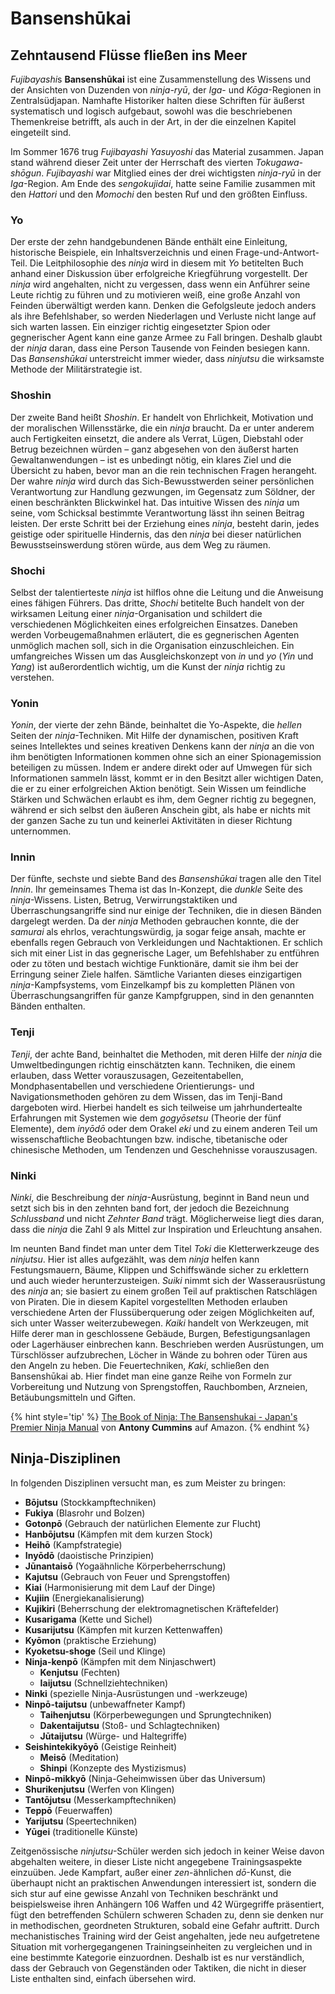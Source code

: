 # Bansenshūkai


## Zehntausend Flüsse fließen ins Meer

*Fujibayashi*s **Bansenshūkai** ist eine Zusammenstellung des Wissens und der Ansichten von Duzenden von *ninja-ryū*, der *Iga*- und *Kōga*-Regionen in Zentralsüdjapan. Namhafte Historiker halten diese Schriften für äußerst systematisch und logisch aufgebaut, sowohl was die beschriebenen Themenkreise betrifft, als auch in der Art, in der die einzelnen Kapitel eingeteilt sind.

Im Sommer 1676 trug *Fujibayashi Yasuyoshi* das Material zusammen. Japan stand während dieser Zeit unter der Herrschaft des vierten *Tokugawa-shōgun*. *Fujibayashi* war Mitglied eines der drei wichtigsten *ninja-ryū* in der *Iga*-Region. Am Ende des *sengokujidai*, hatte seine Familie zusammen mit den *Hattori* und den *Momochi* den besten Ruf und den größten Einfluss.


### Yo ###

Der erste der zehn handgebundenen Bände enthält eine Einleitung, historische Beispiele, ein Inhaltsverzeichnis und einen Frage-und-Antwort-Teil. Die Leitphilosophie des *ninja* wird in diesem mit *Yo* betitelten Buch anhand einer Diskussion über erfolgreiche Kriegführung vorgestellt. Der *ninja* wird angehalten, nicht zu vergessen, dass wenn ein Anführer seine Leute richtig zu führen und zu motivieren weiß, eine große Anzahl von Feinden überwältigt werden kann. Denken die Gefolgsleute jedoch anders als ihre Befehlshaber, so werden Niederlagen und Verluste nicht lange auf sich warten lassen. Ein einziger richtig eingesetzter Spion oder gegnerischer Agent kann eine ganze Armee zu Fall bringen. Deshalb glaubt der *ninja* daran, dass eine Person Tausende von Feinden besiegen kann. Das *Bansenshūkai* unterstreicht immer wieder, dass *ninjutsu* die wirksamste Methode der Militärstrategie ist.


### Shoshin ###

Der zweite Band heißt *Shoshin*. Er handelt von Ehrlichkeit, Motivation und der moralischen Willensstärke, die ein *ninja* braucht. Da er unter anderem auch Fertigkeiten einsetzt, die andere als Verrat, Lügen, Diebstahl oder Betrug bezeichnen würden – ganz abgesehen von den äußerst harten Gewaltanwendungen – ist es unbedingt nötig, ein klares Ziel und die Übersicht zu haben, bevor man an die rein technischen Fragen herangeht. Der wahre *ninja* wird durch das Sich-Bewusstwerden seiner persönlichen Verantwortung zur Handlung gezwungen, im Gegensatz zum Söldner, der einen beschränkten Blickwinkel hat. Das intuitive Wissen des *ninja* um seine, vom Schicksal bestimmte Verantwortung lässt ihn seinen Beitrag leisten. Der erste Schritt bei der Erziehung eines *ninja*, besteht darin, jedes geistige oder spirituelle Hindernis, das den *ninja* bei dieser natürlichen Bewusstseinswerdung stören würde, aus dem Weg zu räumen.


### Shochi ###

Selbst der talentierteste *ninja* ist hilflos ohne die Leitung und die Anweisung eines fähigen Führers. Das dritte, *Shochi* betitelte Buch handelt von der wirksamen Leitung einer *ninja*-Organisation und schildert die verschiedenen Möglichkeiten eines erfolgreichen Einsatzes. Daneben werden Vorbeugemaßnahmen erläutert, die es gegnerischen Agenten unmöglich machen soll, sich in die Organisation einzuschleichen. Ein umfangreiches Wissen um das Ausgleichskonzept von *in* und *yo* (*Yin* und *Yang*) ist außerordentlich wichtig, um die Kunst der *ninja* richtig zu verstehen.


### Yonin ###

*Yonin*, der vierte der zehn Bände, beinhaltet die Yo-Aspekte, die *hellen* Seiten der *ninja*-Techniken. Mit Hilfe der dynamischen, positiven Kraft seines Intellektes und seines kreativen Denkens kann der *ninja* an die von ihm benötigten Informationen kommen ohne sich an einer Spionagemission beteiligen zu müssen. Indem er andere direkt oder auf Umwegen für sich Informationen sammeln lässt, kommt er in den Besitzt aller wichtigen Daten, die er zu einer erfolgreichen Aktion benötigt. Sein Wissen um feindliche Stärken und Schwächen erlaubt es ihm, dem Gegner richtig zu begegnen, während er sich selbst den äußeren Anschein gibt, als habe er nichts mit der ganzen Sache zu tun und keinerlei Aktivitäten in dieser Richtung unternommen.


### Innin ###

Der fünfte, sechste und siebte Band des *Bansenshūkai* tragen alle den Titel *Innin*. Ihr gemeinsames Thema ist das In-Konzept, die *dunkle* Seite des *ninja*-Wissens. Listen, Betrug, Verwirrungstaktiken und Überraschungsangriffe sind nur einige der Techniken, die in diesen Bänden dargelegt werden. Da der *ninja* Methoden gebrauchen konnte, die der *samurai* als ehrlos, verachtungswürdig, ja sogar feige ansah, machte er ebenfalls regen Gebrauch von Verkleidungen und Nachtaktionen. Er schlich sich mit einer List in das gegnerische Lager, um Befehlshaber zu entführen oder zu töten und bestach wichtige Funktionäre, damit sie ihm bei der Erringung seiner Ziele halfen. Sämtliche Varianten dieses einzigartigen *ninja*-Kampfsystems, vom Einzelkampf bis zu kompletten Plänen von Überraschungsangriffen für ganze Kampfgruppen, sind in den genannten Bänden enthalten.


### Tenji ###

*Tenji*, der achte Band, beinhaltet die Methoden, mit deren Hilfe der *ninja* die Umweltbedingungen richtig einschätzten kann. Techniken, die einem erlauben, dass Wetter vorauszusagen, Gezeitentabellen, Mondphasentabellen und verschiedene Orientierungs- und Navigationsmethoden gehören zu dem Wissen, das im Tenji-Band dargeboten wird. Hierbei handelt es sich teilweise um jahrhundertealte Erfahrungen mit Systemen wie dem *gogyōsetsu* (Theorie der fünf Elemente), dem *inyōdō* oder dem Orakel *eki* und zu einem anderen Teil um wissenschaftliche Beobachtungen bzw. indische, tibetanische oder chinesische Methoden, um Tendenzen und Geschehnisse vorauszusagen.


### Ninki ###

*Ninki*, die Beschreibung der *ninja*-Ausrüstung, beginnt in Band neun und setzt sich bis in den zehnten band fort, der jedoch die Bezeichnung *Schlussband* und nicht *Zehnter Band* trägt. Möglicherweise liegt dies daran, dass die *ninja* die Zahl 9 als Mittel zur Inspiration und Erleuchtung ansahen.

Im neunten Band findet man unter dem Titel *Toki* die Kletterwerkzeuge des *ninjutsu*. Hier ist alles aufgezählt, was dem *ninja* helfen kann Festungsmauern, Bäume, Klippen und Schiffswände sicher zu erklettern und auch wieder herunterzusteigen. *Suiki* nimmt sich der Wasserausrüstung des *ninja* an; sie basiert zu einem großen Teil auf praktischen Ratschlägen von Piraten. Die in diesem Kapitel vorgestellten Methoden erlauben verschiedene Arten der Flussüberquerung oder zeigen Möglichkeiten auf, sich unter Wasser weiterzubewegen. *Kaiki* handelt von Werkzeugen, mit Hilfe derer man in geschlossene Gebäude, Burgen, Befestigungsanlagen oder Lagerhäuser einbrechen kann. Beschrieben werden Ausrüstungen, um Türschlösser aufzubrechen, Löcher in Wände zu bohren oder Türen aus den Angeln zu heben. Die Feuertechniken, *Kaki*, schließen den Bansenshūkai ab. Hier findet man eine ganze Reihe von Formeln zur Vorbereitung und Nutzung von Sprengstoffen, Rauchbomben, Arzneien, Betäubungsmitteln und Giften.

{% hint style='tip' %}
[The Book of Ninja: The Bansenshukai - Japan's Premier Ninja Manual](https://www.amazon.de/gp/product/1780284934?ie=UTF8&tag=kogakurede-21&linkCode=as2&camp=1638&creative=6742&creativeASIN=1780284934) von **Antony Cummins** auf Amazon.
{% endhint %}


## Ninja-Disziplinen

In folgenden Disziplinen versucht man, es zum Meister zu bringen:

- **Bōjutsu** (Stockkampftechniken)
- **Fukiya** (Blasrohr und Bolzen)
- **Gotonpō** (Gebrauch der natürlichen Elemente zur Flucht)
- **Hanbōjutsu** (Kämpfen mit dem kurzen Stock)
- **Heihō** (Kampfstrategie)
- **Inyōdō** (daoistische Prinzipien)
- **Jūnantaisō** (Yogaähnliche Körperbeherrschung)
- **Kajutsu** (Gebrauch von Feuer und Sprengstoffen)
- **Kiai** (Harmonisierung mit dem Lauf der Dinge)
- **Kujiin** (Energiekanalisierung)
- **Kujikiri** (Beherrschung der elektromagnetischen Kräftefelder)
- **Kusarigama** (Kette und Sichel)
- **Kusarijutsu** (Kämpfen mit kurzen Kettenwaffen)
- **Kyōmon** (praktische Erziehung)
- **Kyoketsu-shoge** (Seil und Klinge)
- **Ninja-kenpō** (Kämpfen mit dem Ninjaschwert)
	- **Kenjutsu** (Fechten)
	- **Iaijutsu** (Schnellziehtechniken)
- **Ninki** (spezielle Ninja-Ausrüstungen und -werkzeuge)
- **Ninpō-taijutsu** (unbewaffneter Kampf)
	- **Taihenjutsu** (Körperbewegungen und Sprungtechniken)
	- **Dakentaijutsu** (Stoß- und Schlagtechniken)
	- **Jūtaijutsu** (Würge- und Haltegriffe)
- **Seishintekikyōyō** (Geistige Reinheit)
	- **Meisō** (Meditation)
	- **Shinpi** (Konzepte des Mystizismus)
- **Ninpō-mikkyō** (Ninja-Geheimwissen über das Universum)
- **Shurikenjutsu** (Werfen von Klingen)
- **Tantōjutsu** (Messerkampftechniken)
- **Teppō** (Feuerwaffen)
- **Yarijutsu** (Speertechniken)
- **Yūgei** (traditionelle Künste)

Zeitgenössische *ninjutsu*-Schüler werden sich jedoch in keiner Weise davon abgehalten weitere, in dieser Liste nicht angegebene Trainingsaspekte einzuüben. Jede Kampfart, außer einer *zen*-ähnlichen *dō*-Kunst, die überhaupt nicht an praktischen Anwendungen interessiert ist, sondern die sich stur auf eine gewisse Anzahl von Techniken beschränkt und beispielsweise ihren Anhängern 106 Waffen und 42 Würgegriffe präsentiert, fügt den betreffenden Schülern schweren Schaden zu, denn sie denken nur in methodischen, geordneten Strukturen, sobald eine Gefahr auftritt. Durch mechanistisches Training wird der Geist angehalten, jede neu aufgetretene Situation mit vorhergegangenen Trainingseinheiten zu vergleichen und in eine bestimmte Kategorie einzuordnen. Deshalb ist es nur verständlich, dass der Gebrauch von Gegenständen oder Taktiken, die nicht in dieser Liste enthalten sind, einfach übersehen wird.
